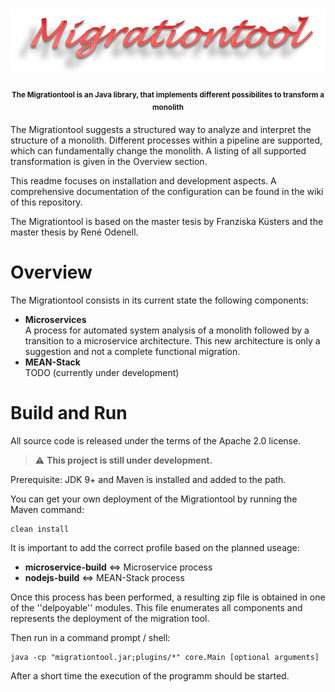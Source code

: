<h1 align="center">
    <img src="documentation/logo.png">
</h1>
<p align="center">
<sup>
<b>The Migrationtool is an Java library, that implements different possibilites to transform a monolith</b>
</sup>
</p>

The Migrationtool suggests a structured way to analyze and interpret the structure of a monolith. Different processes within a pipeline are supported, which can fundamentally change the monolith. A listing of all supported transformation is given in the Overview section.

This readme focuses on installation and development aspects. A comprehensive documentation of the configuration can be found in the wiki of this repository.

The Migrationtool is based on the master tesis by Franziska Küsters and the master thesis by René Odenell.

# Overview

The Migrationtool consists in its current state the following components:

* **Microservices** <br/> A process for automated system analysis of a monolith followed by a transition to a microservice architecture. This new architecture is only a suggestion and not a complete functional migration.
* **MEAN-Stack** <br/> TODO (currently under development)

# Build and Run

All source code is released under the terms of the Apache 2.0 license.

> :warning: **This project is still under development.** 

Prerequisite: JDK 9+ and Maven is installed and added to the path.

You can get your own deployment of the Migrationtool by running the Maven command:

```
clean install
```
It is important to add the correct profile based on the planned useage:

* **microservice-build** <=> Microservice process
* **nodejs-build** <=> MEAN-Stack process

Once this process has been performed, a resulting zip file is obtained in one of the ''delpoyable'' modules. This file enumerates all components and represents the deployment of the migration tool.

Then run in a command prompt / shell:
```
java -cp "migrationtool.jar;plugins/*" core.Main [optional arguments]
```
After a short time the execution of the programm should be started.
